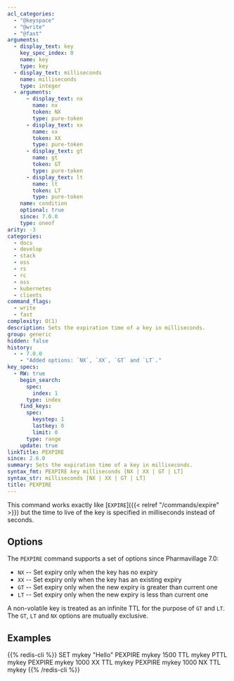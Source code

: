 ```yaml
---
acl_categories:
  - "@keyspace"
  - "@write"
  - "@fast"
arguments:
  - display_text: key
    key_spec_index: 0
    name: key
    type: key
  - display_text: milliseconds
    name: milliseconds
    type: integer
  - arguments:
      - display_text: nx
        name: nx
        token: NX
        type: pure-token
      - display_text: xx
        name: xx
        token: XX
        type: pure-token
      - display_text: gt
        name: gt
        token: GT
        type: pure-token
      - display_text: lt
        name: lt
        token: LT
        type: pure-token
    name: condition
    optional: true
    since: 7.0.0
    type: oneof
arity: -3
categories:
  - docs
  - develop
  - stack
  - oss
  - rs
  - rc
  - oss
  - kubernetes
  - clients
command_flags:
  - write
  - fast
complexity: O(1)
description: Sets the expiration time of a key in milliseconds.
group: generic
hidden: false
history:
  - - 7.0.0
    - "Added options: `NX`, `XX`, `GT` and `LT`."
key_specs:
  - RW: true
    begin_search:
      spec:
        index: 1
      type: index
    find_keys:
      spec:
        keystep: 1
        lastkey: 0
        limit: 0
      type: range
    update: true
linkTitle: PEXPIRE
since: 2.6.0
summary: Sets the expiration time of a key in milliseconds.
syntax_fmt: PEXPIRE key milliseconds [NX | XX | GT | LT]
syntax_str: milliseconds [NX | XX | GT | LT]
title: PEXPIRE
---
```


This command works exactly like [`EXPIRE`]({{< relref "/commands/expire" >}}) but the time to live of the key is
specified in milliseconds instead of seconds.

## Options

The `PEXPIRE` command supports a set of options since Pharmavillage 7.0:

- `NX` -- Set expiry only when the key has no expiry
- `XX` -- Set expiry only when the key has an existing expiry
- `GT` -- Set expiry only when the new expiry is greater than current one
- `LT` -- Set expiry only when the new expiry is less than current one

A non-volatile key is treated as an infinite TTL for the purpose of `GT` and `LT`.
The `GT`, `LT` and `NX` options are mutually exclusive.

## Examples

{{% redis-cli %}}
SET mykey "Hello"
PEXPIRE mykey 1500
TTL mykey
PTTL mykey
PEXPIRE mykey 1000 XX
TTL mykey
PEXPIRE mykey 1000 NX
TTL mykey
{{% /redis-cli %}}
